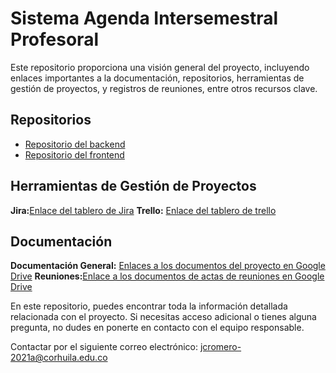 # Sistema Agenda Intersemestral Profesoral

Este repositorio proporciona una visión general del proyecto, incluyendo enlaces importantes a la documentación, repositorios, herramientas de gestión de proyectos, y registros de reuniones, entre otros recursos clave.

## Repositorios

 - [Repositorio del backend](https://github.com/JcromeroP/Backend)
 - [Repositorio del frontend](https://github.com/JcromeroP/Fronted)
   
## Herramientas de Gestión de Proyectos

**Jira:**[Enlace del tablero de Jira](https://sistema-intermestral-corhuila.atlassian.net/jira/software/projects/SCRUM/boards/1?atlOrigin=eyJpIjoiZDlkYWEwZWIwYWI4NGUwNmI2ZTAwY2Q3ZDg4OGRkYjUiLCJwIjoiaiJ9)
**Trello:** [Enlace del tablero de trello](https://trello.com/b/KuoseWa4/sistema-agenda-intersemestral-corhuila)

## Documentación

**Documentación General:** [Enlaces a los documentos del proyecto en Google Drive](https://drive.google.com/drive/folders/16N3grrqM79Zev6aYuc0nXLNYxDHWVCJ3?usp=drive_link)
**Reuniones:**[Enlace a los documentos de actas de reuniones en Google Drive](https://drive.google.com/drive/folders/1v4lytnRaaseeioQZarw80vVo3E_bn1D4?usp=drive_link)

En este repositorio, puedes encontrar toda la información detallada relacionada con el proyecto. Si necesitas acceso adicional o tienes alguna pregunta, no dudes en ponerte en contacto con el equipo responsable.

Contactar por el siguiente correo electrónico: jcromero-2021a@corhuila.edu.co
